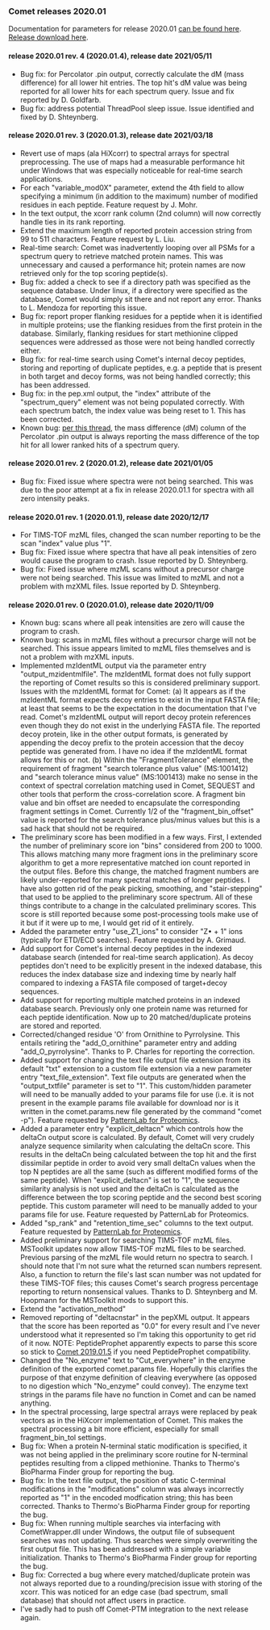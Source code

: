 ### Comet releases 2020.01

Documentation for parameters for release 2020.01 [can be found
here](/Comet/parameters/parameters_202001/).
[Release download here](https://sourceforge.net/projects/comet-ms/files/).

#### release 2020.01 rev. 4 (2020.01.4), release date 2021/05/11
- Bug fix: for Percolator .pin output, correctly calculate the dM (mass
difference) for all lower hit entries. The top hit's dM value was being
reported for all lower hits for each spectrum query. Issue and fix reported by
D. Goldfarb.
- Bug fix: address potential ThreadPool sleep issue. Issue identified and fixed
by D. Shteynberg.

#### release 2020.01 rev. 3 (2020.01.3), release date 2021/03/18
- Revert use of maps (ala HiXcorr) to spectral arrays for spectral
preprocessing. The use of maps had a measurable performance hit under Windows
that was especially noticeable for real-time search applications.
- For each "variable_mod0X" parameter, extend the 4th field to allow specifying
a minimum (in addition to the maximum) number of modified residues in each
peptide. Feature request by J. Mohr.
- In the text output, the xcorr rank column (2nd column) will now correctly
handle ties in its rank reporting.
- Extend the maximum length of reported protein accession string from 99 to 511
characters. Feature request by L. Liu.
- Real-time search: Comet was inadvertently looping over all PSMs for a
spectrum query to retrieve matched protein names. This was unnecessary and
caused a performance hit; protein names are now retrieved only for the top
scoring peptide(s).
- Bug fix: added a check to see if a directory path was specified as the
sequence database. Under linux, if a directory were specified as the database,
Comet would simply sit there and not report any error. Thanks to L. Mendoza for
reporting this issue.
- Bug fix: report proper flanking residues for a peptide when it is identified
in multiple proteins; use the flanking residues from the first protein in the
database. Similarly, flanking residues for start methionine clipped sequences
were addressed as those were not being handled correctly either.
- Bug fix: for real-time search using Comet's internal decoy peptides, storing
and reporting of duplicate peptides, e.g. a peptide that is present in both
target and decoy forms, was not being handled correctly; this has been
addressed.
- Bug fix: in the pep.xml output, the "index" attribute of the "spectrum_query"
element was not being populated correctly. With each spectrum batch, the index
value was being reset to 1. This has been corrected.
- Known bug: [per this thread](https://groups.google.com/g/comet-ms/c/JL9zrbNWcQM),
the mass difference (dM) column of the Percolator
.pin output is always reporting the mass difference of the top hit for all
lower ranked hits of a spectrum query.

#### release 2020.01 rev. 2 (2020.01.2), release date 2021/01/05
- Bug fix: Fixed issue where spectra were not being searched. This was due to
the poor attempt at a fix in release 2020.01.1 for spectra with all zero
intensity peaks.

#### release 2020.01 rev. 1 (2020.01.1), release date 2020/12/17
- For TIMS-TOF mzML files, changed the scan number reporting to be the scan
"index" value plus "1".
- Bug fix: Fixed issue where spectra that have all peak intensities of zero
would cause the program to crash. Issue reported by D. Shteynberg.
- Bug fix: Fixed issue where mzML scans without a precursor charge were not
being searched. This issue was limited to mzML and not a problem with mzXML
files. Issue reported by D. Shteynberg.

#### release 2020.01 rev. 0 (2020.01.0), release date 2020/11/09
- Known bug: scans where all peak intensities are zero will cause the program
to crash.
- Known bug: scans in mzML files without a precursor charge will not be
searched. This issue appears limited to mzML files themselves and is not a
problem with mzXML inputs.
- Implemented mzIdentML output via the parameter entry "output_mzidentmlfile".
The mzIdentML format does not fully support the reporting of Comet results so
this is considered preliminary support. Issues with the mzIdentML format for
Comet: (a) It appears as if the mzIdentML format expects decoy entries to exist
in the input FASTA file; at least that seems to be the expectation in the
documentation that I've read. Comet's mzIdentML output will report decoy
protein references even though they do not exist in the underlying FASTA file.
The reported decoy protein, like in the other output formats, is generated by
appending the decoy prefix to the protein accession that the decoy peptide was
generated from. I have no idea if the mzIdentML format allows for this or not.
(b) Within the "FragmentTolerance" element, the requirement of fragment "search
tolerance plus value" (MS:1001412) and "search tolerance minus value"
(MS:1001413) make no sense in the context of spectral correlation matching used
in Comet, SEQUEST and other tools that perform the cross-correlation score. A
fragment bin value and bin offset are needed to encapsulate the corresponding
fragment settings in Comet. Currently 1/2 of the "fragment_bin_offset" value is
reported for the search tolerance plus/minus values but this is a sad hack that
should not be required.
- The preliminary score has been modified in a few ways. First, I extended the
number of preliminary score ion "bins" considered from 200 to 1000. This allows
matching many more fragment ions in the preliminary score algorithm to get a
more representative matched ion count reported in the output files. Before this
change, the matched fragment numbers are likely under-reported for many
spectral matches of longer peptides. I have also gotten rid of the peak
picking, smoothing, and "stair-stepping" that used to be applied to the
preliminary score spectrum. All of these things contribute to a change in the
calculated preliminary scores. This score is still reported because some
post-processing tools make use of it but if it were up to me, I would get rid
of it entirely.
- Added the parameter entry "use_Z1_ions" to consider "Z• + 1" ions (typically
for ETD/ECD searches). Feature requested by A. Grimaud.
- Add support for Comet's internal decoy peptides in the indexed database
search (intended for real-time search application). As decoy peptides don't
need to be explicitly present in the indexed database, this reduces the index
database size and indexing time by nearly half compared to indexing a FASTA
file composed of target+decoy sequences.
- Add support for reporting multiple matched proteins in an indexed database
search. Previously only one protein name was returned for each peptide
identification. Now up to 20 matched/duplicate proteins are stored and
reported.
- Corrected/changed residue 'O' from Ornithine to Pyrrolysine. This entails
retiring the "add_O_ornithine" parameter entry and adding "add_O_pyrrolysine".
Thanks to P. Charles for reporting the correction.
- Added support for changing the text file output file extension from its
default "txt" extension to a custom file extension via a new parameter entry
"text_file_extension". Text file outputs are generated when the
"output_txtfile" parameter is set to "1". This custom/hidden parameter will
need to be manually added to your params file for use (i.e. it is not present
in the example params file available for download nor is it written in the
comet.params.new file generated by the command "comet -p"). Feature requested by
[PatternLab for Proteomics](http://www.patternlabforproteomics.org/).
- Added a parameter entry "explicit_deltacn" which controls how the deltaCn
output score is calculated. By default, Comet will very crudely analyze
sequence similarity when calculating the deltaCn score. This results in the
deltaCn being calculated between the top hit and the first dissimilar peptide
in order to avoid very small deltaCn values when the top N peptides are all the
same (such as different modified forms of the same peptide). When
"explicit_deltacn" is set to "1", the sequence similarity analysis is not used
and the deltaCn is calculated as the difference between the top scoring peptide
and the second best scoring peptide. This custom parameter will need to be
manually added to your params file for use. Feature requested by PatternLab for
Proteomics.
- Added "sp_rank" and "retention_time_sec" columns to the text output. Feature
requested by
[PatternLab for Proteomics](http://www.patternlabforproteomics.org/).
- Added preliminary support for searching TIMS-TOF mzML files. MSToolkit
updates now allow TIMS-TOF mzML files to be searched. Previous parsing of the
mzML file would return no spectra to search. I should note that I'm not sure
what the returned scan numbers represent. Also, a function to return the file's
last scan number was not updated for these TIMS-TOF files; this causes Comet's
search progress percentage reporting to return nonsensical values. Thanks to D.
Shteynberg and M. Hoopmann for the MSToolkit mods to support this.
- Extend the "activation_method"
- Removed reporting of "deltacnstar" in the pepXML output. It appears that the
score has been reported as "0.0" for every result and I've never understood
what it represented so I'm taking this opportunity to get rid of it now. NOTE:
PeptideProphet apparently expects to parse this score so stick to
[Comet 2019.01.5](/Comet/releases/release_201901.html)
if you need PeptideProphet compatibility.
- Changed the "No_enzyme" text to "Cut_everywhere" in the enzyme definition of
the exported comet.params file. Hopefully this clarifies the purpose of that
enzyme definition of cleaving everywhere (as opposed to no digestion which
"No_enzyme" could convey). The enzyme text strings in the params file have no
function in Comet and can be named anything.
- In the spectral processing, large spectral arrays were replaced by peak
vectors as in the HiXcorr implementation of Comet. This makes the spectral
processing a bit more efficient, especially for small fragment_bin_tol
settings.
- Bug fix: When a protein N-terminal static modification is specified, it was
not being applied in the preliminary score routine for N-terminal peptides
resulting from a clipped methionine. Thanks to Thermo's BioPharma Finder group
for reporting the bug.
- Bug fix: In the text file output, the position of static C-terminal
modifications in the "modifications" column was always incorrectly reported as
"1" in the encoded modfication string; this has been corrected. Thanks to
Thermo's BioPharma Finder group for reporting the bug.
- Bug fix: When running multiple searches via interfacing with CometWrapper.dll
under Windows, the output file of subsequent searches was not updating. Thus
searches were simply overwriting the first output file. This has been addressed
with a simple variable initialization. Thanks to Thermo's BioPharma Finder
group for reporting the bug.
- Bug fix: Corrected a bug where every matched/duplicate protein was not always
reported due to a rounding/precision issue with storing of the xcorr. This was
noticed for an edge case (bad spectrum, small database) that should not affect
users in practice.
- I've sadly had to push off Comet-PTM integration to the next release again.
